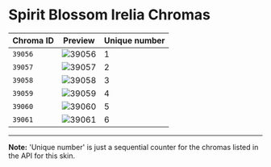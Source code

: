 # Spirit Blossom Irelia Chromas

| Chroma ID | Preview | Unique number |
|---|---|---|
| `39056` | ![39056](https://raw.communitydragon.org/latest/plugins/rcp-be-lol-game-data/global/default/v1/champion-chroma-images/39/39056.png) | 1 |
| `39057` | ![39057](https://raw.communitydragon.org/latest/plugins/rcp-be-lol-game-data/global/default/v1/champion-chroma-images/39/39057.png) | 2 |
| `39058` | ![39058](https://raw.communitydragon.org/latest/plugins/rcp-be-lol-game-data/global/default/v1/champion-chroma-images/39/39058.png) | 3 |
| `39059` | ![39059](https://raw.communitydragon.org/latest/plugins/rcp-be-lol-game-data/global/default/v1/champion-chroma-images/39/39059.png) | 4 |
| `39060` | ![39060](https://raw.communitydragon.org/latest/plugins/rcp-be-lol-game-data/global/default/v1/champion-chroma-images/39/39060.png) | 5 |
| `39061` | ![39061](https://raw.communitydragon.org/latest/plugins/rcp-be-lol-game-data/global/default/v1/champion-chroma-images/39/39061.png) | 6 |

---

**Note:** 'Unique number' is just a sequential counter for the chromas listed in the API for this skin.